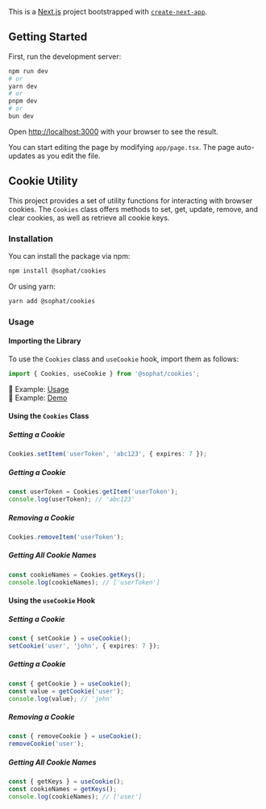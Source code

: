 This is a [Next.js](https://nextjs.org) project bootstrapped with [`create-next-app`](https://nextjs.org/docs/app/api-reference/cli/create-next-app).

## Getting Started

First, run the development server:

```bash
npm run dev
# or
yarn dev
# or
pnpm dev
# or
bun dev
```

Open [http://localhost:3000](http://localhost:3000) with your browser to see the result.

You can start editing the page by modifying `app/page.tsx`. The page auto-updates as you edit the file.

## Cookie Utility

This project provides a set of utility functions for interacting with browser cookies. The `Cookies` class offers methods to set, get, update, remove, and clear cookies, as well as retrieve all cookie keys.

### Installation

You can install the package via npm:

```bash
npm install @sophat/cookies
```

Or using yarn:

```bash
yarn add @sophat/cookies
```

### Usage

#### Importing the Library

To use the `Cookies` class and `useCookie` hook, import them as follows:

```typescript
import { Cookies, useCookie } from '@sophat/cookies';
```
📂 Example: [Usage](https://github.com/pphatdev/cookies/blob/master/src/app/page.tsx) 
<br/>
🚀 Example: [Demo](https://pphatdev.github.io/cookies/) 

#### Using the `Cookies` Class

##### Setting a Cookie

```typescript
Cookies.setItem('userToken', 'abc123', { expires: 7 });
```

##### Getting a Cookie

```typescript
const userToken = Cookies.getItem('userToken');
console.log(userToken); // 'abc123'
```

##### Removing a Cookie

```typescript
Cookies.removeItem('userToken');
```

##### Getting All Cookie Names

```typescript
const cookieNames = Cookies.getKeys();
console.log(cookieNames); // ['userToken']
```

#### Using the `useCookie` Hook

##### Setting a Cookie

```typescript
const { setCookie } = useCookie();
setCookie('user', 'john', { expires: 7 });
```

##### Getting a Cookie

```typescript
const { getCookie } = useCookie();
const value = getCookie('user');
console.log(value); // 'john'
```

##### Removing a Cookie

```typescript
const { removeCookie } = useCookie();
removeCookie('user');
```

##### Getting All Cookie Names

```typescript
const { getKeys } = useCookie();
const cookieNames = getKeys();
console.log(cookieNames); // ['user']
```
